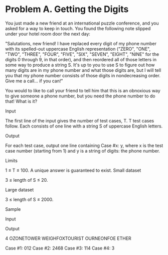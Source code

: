 # Problem A. Getting the Digits

You just made a new friend at an international puzzle conference, and you asked for a way to keep in touch. You found the following note slipped under your hotel room door the next day:

"Salutations, new friend! I have replaced every digit of my phone number with its spelled-out uppercase English representation ("ZERO", "ONE", "TWO", "THREE", "FOUR", "FIVE", "SIX", "SEVEN", "EIGHT", "NINE" for the digits 0 through 9, in that order), and then reordered all of those letters in some way to produce a string S. It's up to you to use S to figure out how many digits are in my phone number and what those digits are, but I will tell you that my phone number consists of those digits in nondecreasing order. Give me a call... if you can!"

You would to like to call your friend to tell him that this is an obnoxious way to give someone a phone number, but you need the phone number to do that! What is it?

Input

The first line of the input gives the number of test cases, T. T test cases follow. Each consists of one line with a string S of uppercase English letters.

Output

For each test case, output one line containing Case #x: y, where x is the test case number (starting from 1) and y is a string of digits: the phone number.

Limits

1 ≤ T ≤ 100.
A unique answer is guaranteed to exist.
Small dataset

3 ≤ length of S ≤ 20.

Large dataset

3 ≤ length of S ≤ 2000.

Sample


Input 
 	
Output 
 
4
OZONETOWER
WEIGHFOXTOURIST
OURNEONFOE
ETHER

Case #1: 012
Case #2: 2468
Case #3: 114
Case #4: 3
